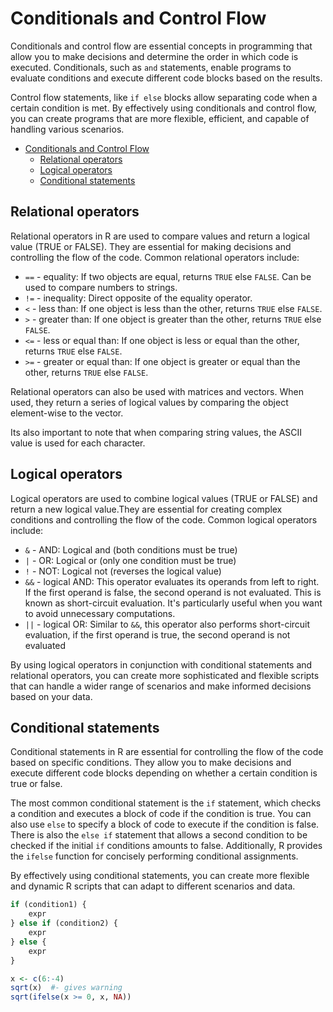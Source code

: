 # Conditionals and Control Flow

Conditionals and control flow are essential concepts in programming that allow you to make decisions and determine the order in which code is executed. Conditionals, such as `and` statements, enable programs to evaluate conditions and execute different code blocks based on the results.

Control flow statements, like `if else` blocks allow separating code when a certain condition is met. By effectively using conditionals and control flow, you can create programs that are more flexible, efficient, and capable of handling various scenarios.

- [Conditionals and Control Flow](#conditionals-and-control-flow)
  - [Relational operators](#relational-operators)
  - [Logical operators](#logical-operators)
  - [Conditional statements](#conditional-statements)

## Relational operators

Relational operators in R are used to compare values and return a logical value (TRUE or FALSE). They are essential for making decisions and controlling the flow of the code. Common relational operators include:

- `==` - equality: If two objects are equal, returns `TRUE` else `FALSE`. Can be used to compare numbers to strings.
- `!=` - inequality: Direct opposite of the equality operator.
- `<` - less than: If one object is less than the other, returns `TRUE` else `FALSE`.
- `>` - greater than: If one object is greater than the other, returns `TRUE` else `FALSE`.
- `<=` - less or equal than: If one object is less or equal than the other, returns `TRUE` else `FALSE`.
- `>=` - greater or equal than: If one object is greater or equal than the other, returns `TRUE` else `FALSE`.

Relational operators can also be used with matrices and vectors. When used, they return a series of logical values by comparing the object element-wise to the vector.

Its also important to note that when comparing string values, the ASCII value is used for each character.

## Logical operators

Logical operators are used to combine logical values (TRUE or FALSE) and return a new logical value.They are essential for creating complex conditions and controlling the flow of the code. Common logical operators include:

- `&` - AND: Logical and (both conditions must be true)
- `|` - OR: Logical or (only one condition must be true)
- `!` - NOT: Logical not (reverses the logical value)
- `&&` - logical AND: This operator evaluates its operands from left to right. If the first operand is false, the second operand is not evaluated. This is known as short-circuit evaluation. It's particularly useful when you want to avoid unnecessary computations.
- `||` - logical OR: Similar to `&&`, this operator also performs short-circuit evaluation, if the first operand is true, the second operand is not evaluated

By using logical operators in conjunction with conditional statements and relational operators, you can create more sophisticated and flexible scripts that can handle a wider range of scenarios and make informed decisions based on your data.

## Conditional statements

Conditional statements in R are essential for controlling the flow of the code based on specific conditions. They allow you to make decisions and execute different code blocks depending on whether a certain condition is true or false.

The most common conditional statement is the `if` statement, which checks a condition and executes a block of code if the condition is true. You can also use `else` to specify a block of code to execute if the condition is false. There is also the `else if` statement that allows a second condition to be checked if the initial `if` conditions amounts to false. Additionally, R provides the `ifelse` function for concisely performing conditional assignments.

By effectively using conditional statements, you can create more flexible and dynamic R scripts that can adapt to different scenarios and data.

```R
if (condition1) {
    expr
} else if (condition2) {
    expr
} else {
    expr
}
```

```R
x <- c(6:-4)
sqrt(x)  #- gives warning
sqrt(ifelse(x >= 0, x, NA))
```
